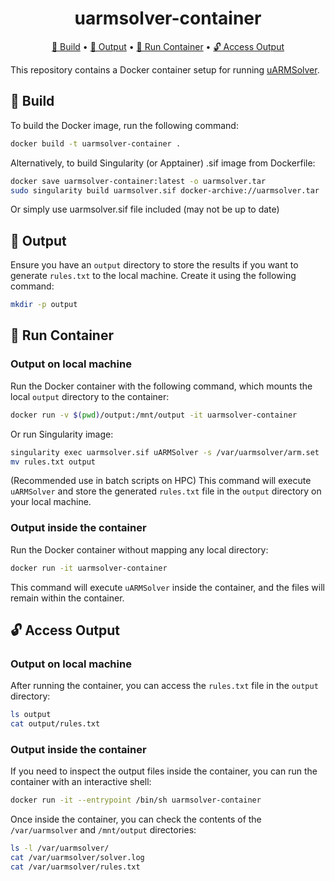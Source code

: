 <h1 align="center">
    uarmsolver-container
</h1>

<p align="center">
    <a href="#-build">🔨 Build</a> •
    <a href="#-output">📂 Output</a> •
    <a href="#-run-container">🚀 Run Container</a> •
    <a href="#-access-output">🔓 Access Output</a>
</p>

This repository contains a Docker container setup for running [uARMSolver](https://github.com/firefly-cpp/uARMSolver).

## 🔨 Build

To build the Docker image, run the following command:

```sh
docker build -t uarmsolver-container .
```
Alternatively, to build Singularity (or Apptainer) .sif image from Dockerfile:
```sh
docker save uarmsolver-container:latest -o uarmsolver.tar
sudo singularity build uarmsolver.sif docker-archive://uarmsolver.tar
```
Or simply use uarmsolver.sif file included (may not be up to date)

## 📂 Output

Ensure you have an `output` directory to store the results if you want to generate `rules.txt` to the local machine. Create it using the following command:

```sh
mkdir -p output
```

## 🚀 Run Container

### Output on local machine

Run the Docker container with the following command, which mounts the local `output` directory to the container:

```sh
docker run -v $(pwd)/output:/mnt/output -it uarmsolver-container
```
Or run Singularity image:
```sh
singularity exec uarmsolver.sif uARMSolver -s /var/uarmsolver/arm.set
mv rules.txt output
```
(Recommended use in batch scripts on HPC)
This command will execute `uARMSolver` and store the generated `rules.txt` file in the `output` directory on your local machine.

### Output inside the container

Run the Docker container without mapping any local directory:

```sh
docker run -it uarmsolver-container
```

This command will execute `uARMSolver` inside the container, and the files will remain within the container.

## 🔓 Access Output

### Output on local machine

After running the container, you can access the `rules.txt` file in the `output` directory:

```sh
ls output
cat output/rules.txt
```

### Output inside the container

If you need to inspect the output files inside the container, you can run the container with an interactive shell:

```sh
docker run -it --entrypoint /bin/sh uarmsolver-container
```

Once inside the container, you can check the contents of the `/var/uarmsolver` and `/mnt/output` directories:

```sh
ls -l /var/uarmsolver/
cat /var/uarmsolver/solver.log
cat /var/uarmsolver/rules.txt
```
